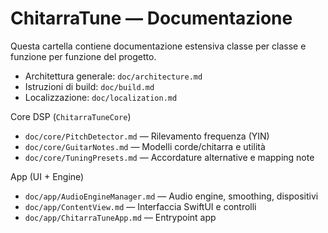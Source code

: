 # ChitarraTune — Documentazione

Questa cartella contiene documentazione estensiva classe per classe e funzione per funzione del progetto.

- Architettura generale: `doc/architecture.md`
- Istruzioni di build: `doc/build.md`
- Localizzazione: `doc/localization.md`

Core DSP (`ChitarraTuneCore`)
- `doc/core/PitchDetector.md` — Rilevamento frequenza (YIN)
- `doc/core/GuitarNotes.md` — Modelli corde/chitarra e utilità
- `doc/core/TuningPresets.md` — Accordature alternative e mapping note

App (UI + Engine)
- `doc/app/AudioEngineManager.md` — Audio engine, smoothing, dispositivi
- `doc/app/ContentView.md` — Interfaccia SwiftUI e controlli
- `doc/app/ChitarraTuneApp.md` — Entrypoint app

